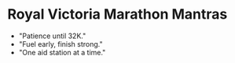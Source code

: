# Royal Victoria Marathon Mantras

- "Patience until 32K."
- "Fuel early, finish strong."
- "One aid station at a time."

